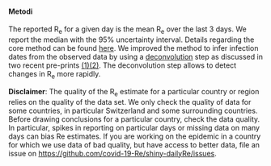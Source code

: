 <h4>Metodi</h4>

The reported R<sub>e</sub> for a given day is the mean R<sub>e</sub> over the last 3 days. We report the median with the 95% uncertainty interval. Details regarding the core method can be found [here](https://ibz-shiny.ethz.ch/covid-19-re/methods.pdf). We improved the method to infer infection dates from the observed data by using a [deconvolution](https://www.pnas.org/content/106/51/21825) step as discussed in two recent pre-prints [(1)](https://www.medrxiv.org/content/10.1101/2020.06.18.20134858v2)[(2)](https://www.medrxiv.org/content/10.1101/2020.05.12.20099366v1). The deconvolution step allows to detect changes in R<sub>e</sub> more rapidly.

**Disclaimer**: The quality of the R<sub>e</sub> estimate for a particular country or region relies on the quality of the data set. We only check the quality of data for some countries, in particular Switzerland and some surrounding countries.  Before drawing conclusions for a particular country, check the data quality. In particular, spikes in reporting on particular days or missing data on many days can bias Re estimates. If you are working on the epidemic in a country for which we use data of bad quality, but have access to better data, file an issue on https://github.com/covid-19-Re/shiny-dailyRe/issues.
